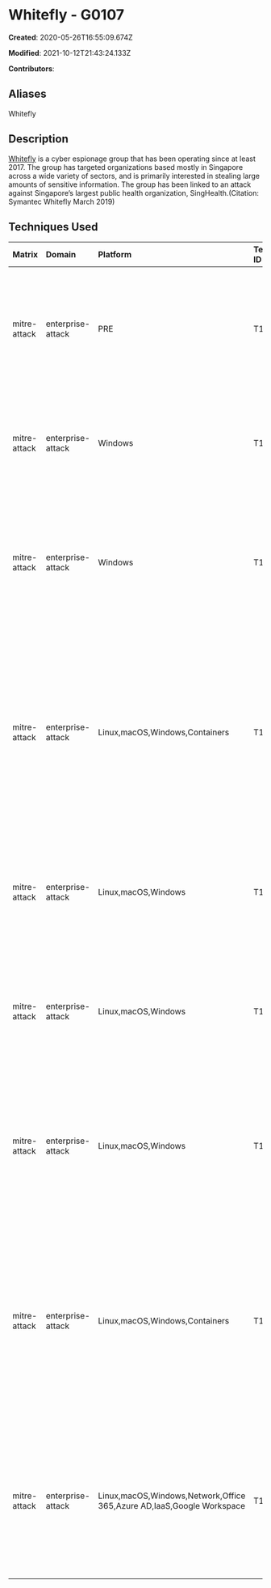 # Whitefly - G0107

**Created**: 2020-05-26T16:55:09.674Z

**Modified**: 2021-10-12T21:43:24.133Z

**Contributors**: 

## Aliases

Whitefly

## Description

[Whitefly](https://attack.mitre.org/groups/G0107) is a cyber espionage group that has been operating since at least 2017. The group has targeted organizations based mostly in Singapore across a wide variety of sectors, and is primarily interested in stealing large amounts of sensitive information. The group has been linked to an attack against Singapore’s largest public health organization, SingHealth.(Citation: Symantec Whitefly March 2019)

## Techniques Used

|Matrix|Domain|Platform|Technique ID|Technique Name|Use|
| :---| :---| :---| :---| :---| :---|
|mitre-attack|enterprise-attack|PRE|T1588.002|Tool|[Whitefly](https://attack.mitre.org/groups/G0107) has obtained and used tools such as [Mimikatz](https://attack.mitre.org/software/S0002).(Citation: Symantec Whitefly March 2019)|
|mitre-attack|enterprise-attack|Windows|T1003.001|LSASS Memory|[Whitefly](https://attack.mitre.org/groups/G0107) has used [Mimikatz](https://attack.mitre.org/software/S0002) to obtain credentials.(Citation: Symantec Whitefly March 2019)|
|mitre-attack|enterprise-attack|Windows|T1574.001|DLL Search Order Hijacking|[Whitefly](https://attack.mitre.org/groups/G0107) has used search order hijacking to run the loader Vcrodat.(Citation: Symantec Whitefly March 2019)	|
|mitre-attack|enterprise-attack|Linux,macOS,Windows,Containers|T1036.005|Match Legitimate Name or Location|[Whitefly](https://attack.mitre.org/groups/G0107) has named the malicious DLL the same name as DLLs belonging to legitimate software from various security vendors.(Citation: Symantec Whitefly March 2019)|
|mitre-attack|enterprise-attack|Linux,macOS,Windows|T1027|Obfuscated Files or Information|[Whitefly](https://attack.mitre.org/groups/G0107) has encrypted the payload used for C2.(Citation: Symantec Whitefly March 2019)	|
|mitre-attack|enterprise-attack|Linux,macOS,Windows|T1105|Ingress Tool Transfer|[Whitefly](https://attack.mitre.org/groups/G0107) has the ability to download additional tools from the C2.(Citation: Symantec Whitefly March 2019)|
|mitre-attack|enterprise-attack|Linux,macOS,Windows|T1204.002|Malicious File|[Whitefly](https://attack.mitre.org/groups/G0107) has used malicious .exe or .dll files disguised as documents or images.(Citation: Symantec Whitefly March 2019)|
|mitre-attack|enterprise-attack|Linux,macOS,Windows,Containers|T1068|Exploitation for Privilege Escalation|[Whitefly](https://attack.mitre.org/groups/G0107) has used an open-source tool to exploit a known Windows privilege escalation vulnerability (CVE-2016-0051) on unpatched computers.(Citation: Symantec Whitefly March 2019)	|
|mitre-attack|enterprise-attack|Linux,macOS,Windows,Network,Office 365,Azure AD,IaaS,Google Workspace|T1059|Command and Scripting Interpreter|[Whitefly](https://attack.mitre.org/groups/G0107) has used a simple remote shell tool that will call back to the C2 server and wait for commands.(Citation: Symantec Whitefly March 2019)|

